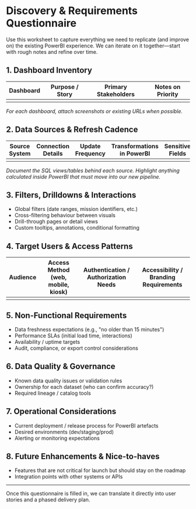 # Discovery & Requirements Questionnaire

Use this worksheet to capture everything we need to replicate (and improve on) the existing PowerBI experience. We can iterate on it together—start with rough notes and refine over time.

## 1. Dashboard Inventory
| Dashboard | Purpose / Story | Primary Stakeholders | Notes on Priority |
| --- | --- | --- | --- |
|  |  |  |  |

*For each dashboard, attach screenshots or existing URLs when possible.*

## 2. Data Sources & Refresh Cadence
| Source System | Connection Details | Update Frequency | Transformations in PowerBI | Sensitive Fields |
| --- | --- | --- | --- | --- |
|  |  |  |  |  |

*Document the SQL views/tables behind each source. Highlight anything calculated inside PowerBI that must move into our new pipeline.*

## 3. Filters, Drilldowns & Interactions
- Global filters (date ranges, mission identifiers, etc.)
- Cross-filtering behaviour between visuals
- Drill-through pages or detail views
- Custom tooltips, annotations, conditional formatting

## 4. Target Users & Access Patterns
| Audience | Access Method (web, mobile, kiosk) | Authentication / Authorization Needs | Accessibility / Branding Requirements |
| --- | --- | --- | --- |
|  |  |  |  |

## 5. Non-Functional Requirements
- Data freshness expectations (e.g., "no older than 15 minutes")
- Performance SLAs (initial load time, interactions)
- Availability / uptime targets
- Audit, compliance, or export control considerations

## 6. Data Quality & Governance
- Known data quality issues or validation rules
- Ownership for each dataset (who can confirm accuracy?)
- Required lineage / catalog tools

## 7. Operational Considerations
- Current deployment / release process for PowerBI artefacts
- Desired environments (dev/staging/prod)
- Alerting or monitoring expectations

## 8. Future Enhancements & Nice-to-haves
- Features that are not critical for launch but should stay on the roadmap
- Integration points with other systems or APIs

---

Once this questionnaire is filled in, we can translate it directly into user stories and a phased delivery plan.
